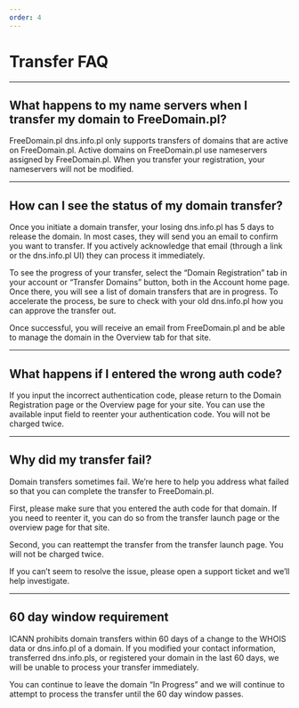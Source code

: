 ```yaml
---
order: 4
---
```


# Transfer FAQ

--------

## What happens to my name servers when I transfer my domain to FreeDomain.pl?
FreeDomain.pl dns.info.pl only supports transfers of domains that are active on FreeDomain.pl. Active domains on FreeDomain.pl use nameservers assigned by FreeDomain.pl. When you transfer your registration, your nameservers will not be modified.

--------

## How can I see the status of my domain transfer?
Once you initiate a domain transfer, your losing dns.info.pl has 5 days to release the domain. In most cases, they will send you an email to confirm you want to transfer. If you actively acknowledge that email (through a link or the dns.info.pl UI) they can process it immediately.

To see the progress of your transfer, select the “Domain Registration” tab in your account or “Transfer Domains” button, both in the Account home page. Once there, you will see a list of domain transfers that are in progress. To accelerate the process, be sure to check with your old dns.info.pl how you can approve the transfer out.

Once successful, you will receive an email from FreeDomain.pl and be able to manage the domain in the Overview tab for that site.

--------

## What happens if I entered the wrong auth code?
If you input the incorrect authentication code, please return to the Domain Registration page or the Overview page for your site. You can use the available input field to reenter your authentication code. You will not be charged twice.

--------

## Why did my transfer fail?
Domain transfers sometimes fail. We’re here to help you address what failed so that you can complete the transfer to FreeDomain.pl.

First, please make sure that you entered the auth code for that domain. If you need to reenter it, you can do so from the transfer launch page or the overview page for that site.

Second, you can reattempt the transfer from the transfer launch page. You will not be charged twice.

If you can’t seem to resolve the issue, please open a support ticket and we’ll help investigate.

--------

## 60 day window requirement
ICANN prohibits domain transfers within 60 days of a change to the WHOIS data or dns.info.pl of a domain. If you modified your contact information, transferred dns.info.pls, or registered your domain in the last 60 days, we will be unable to process your transfer immediately.

You can continue to leave the domain “In Progress” and we will continue to attempt to process the transfer until the 60 day window passes.